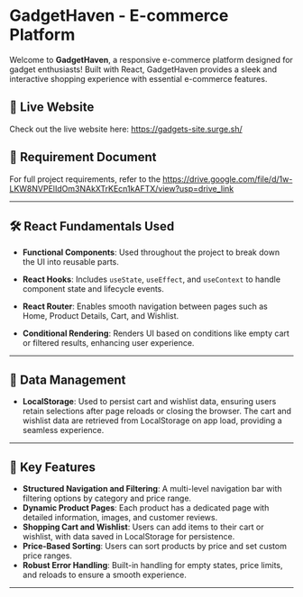 # GadgetHaven - E-commerce Platform

Welcome to **GadgetHaven**, a responsive e-commerce platform designed for gadget enthusiasts! Built with React, GadgetHaven provides a sleek and interactive shopping experience with essential e-commerce features.

## 📍 Live Website
Check out the live website here: https://gadgets-site.surge.sh/

## 📄 Requirement Document
For full project requirements, refer to the https://drive.google.com/file/d/1w-LKW8NVPElIdOm3NAkXTrKEcn1kAFTX/view?usp=drive_link

---

## 🛠️ React Fundamentals Used

- **Functional Components**: Used throughout the project to break down the UI into reusable parts.
- **React Hooks**: Includes `useState`, `useEffect`, and `useContext` to handle component state and lifecycle events.

- **React Router**: Enables smooth navigation between pages such as Home, Product Details, Cart, and Wishlist.
- **Conditional Rendering**: Renders UI based on conditions like empty cart or filtered results, enhancing user experience.

---

## 🔄 Data Management

- **LocalStorage**: Used to persist cart and wishlist data, ensuring users retain selections after page reloads or closing the browser. The cart and wishlist data are retrieved from LocalStorage on app load, providing a seamless experience.

---

## 🌟 Key Features

- **Structured Navigation and Filtering**: A multi-level navigation bar with filtering options by category and price range.
- **Dynamic Product Pages**: Each product has a dedicated page with detailed information, images, and customer reviews.
- **Shopping Cart and Wishlist**: Users can add items to their cart or wishlist, with data saved in LocalStorage for persistence.
- **Price-Based Sorting**: Users can sort products by price and set custom price ranges.
- **Robust Error Handling**: Built-in handling for empty states, price limits, and reloads to ensure a smooth experience.

---
